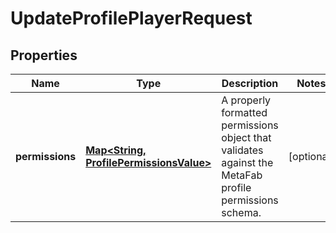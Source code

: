 

# UpdateProfilePlayerRequest


## Properties

| Name | Type | Description | Notes |
|------------ | ------------- | ------------- | -------------|
|**permissions** | [**Map&lt;String, ProfilePermissionsValue&gt;**](ProfilePermissionsValue.md) | A properly formatted permissions object that validates against the MetaFab profile permissions schema. |  [optional] |



